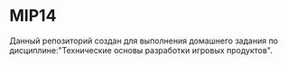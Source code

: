 # MIP14
Данный репозиторий создан для выполнения домашнего задания по дисциплине:"Технические основы разработки игровых продуктов".
